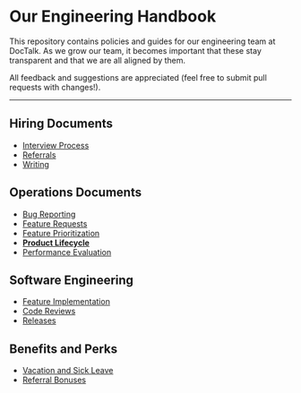 # Our Engineering Handbook

This repository contains policies and guides for our engineering team at DocTalk. As we grow our team, it becomes important that these stay transparent and that we are all aligned by them.

All feedback and suggestions are appreciated (feel free to submit pull requests with changes!).

***

## Hiring Documents
* [Interview Process](https://github.com/doctalk-india/handbook/blob/master/Hiring%20Documents/Interview%20Process.md)
* [Referrals](https://github.com/doctalk-india/handbook/blob/master/Hiring%20Documents/Referrals.md)
* [Writing](https://github.com/doctalk-india/handbook/blob/master/Hiring%20Documents/Writing.md)
## Operations Documents
* [Bug Reporting](https://github.com/doctalk-india/handbook/blob/master/Operations%20Documents/Bug%20Reporting.md)
* [Feature Requests](https://github.com/doctalk-india/handbook/blob/master/Operations%20Documents/Feature%20Requests.md)
* [Feature Prioritization](https://github.com/doctalk-india/handbook/blob/master/Operations%20Documents/Feature%20Prioritization.md)
* [**Product Lifecycle**](https://github.com/doctalk-india/handbook/blob/master/Operations%20Documents/Product%20Lifecycle.md)
* [Performance Evaluation](https://github.com/doctalk-india/handbook/blob/master/Operations%20Documents/Performance%20Evaluation.md)
## Software Engineering
* [Feature Implementation](https://github.com/doctalk-india/handbook/blob/master/Software%20Engineering/Feature%20Implementation.md)
* [Code Reviews](https://github.com/doctalk-india/handbook/blob/master/Software%20Engineering/Code%20Reviews.md)
* [Releases](https://github.com/doctalk-india/handbook/blob/master/Software%20Engineering/Releases.md)
## Benefits and Perks
* [Vacation and Sick Leave](https://github.com/doctalk-india/handbook/blob/master/Benefits%20and%20Perks/Vacation%20and%20Sick%20Leave.md)
* [Referral Bonuses](https://github.com/doctalk-india/handbook/blob/master/Benefits%20and%20Perks/Referral%20Bonuses.md)
